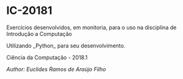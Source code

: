 # IC-20181
<p>Exercícios desenvolvidos, em monitoria, para o uso na disciplina de Introdução a Computação</p>
<p>Utilizando _Python_ para seu desenvolvimento.</p>
<p>Ciência da Computação - 2018.1</p>
<p><em>Author: Euclides Ramos de Araújo Filho</em></p>
